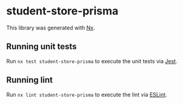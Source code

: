 # student-store-prisma

This library was generated with [Nx](https://nx.dev).

## Running unit tests

Run `nx test student-store-prisma` to execute the unit tests via [Jest](https://jestjs.io).

## Running lint

Run `nx lint student-store-prisma` to execute the lint via [ESLint](https://eslint.org/).
